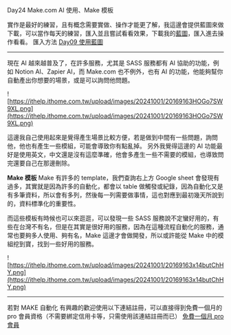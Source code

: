 Day24 Make.com AI 使用、Make 模板

實作是最好的練習，且有概念需要實做、操作才能更了解，我這邊會提供藍圖來做下載，可以當作每天的練習，匯入並且嘗試看看效果，下載我的[藍圖](https://drive.google.com/drive/folders/1Dpz4c-BdeMZziNrlVK3hQkyCx_q8_rE9?usp=sharing)，匯入進去操作看看。
匯入方法 [Day09 使用藍圖](https://ithelp.ithome.com.tw/articles/10352992)

---

現在 AI 越來越普及了，在許多服務，尤其是 SASS 服務都有 AI 協助的功能，例如 Notion AI、Zapier AI，而 Make.com 也不例外，也有 AI 的功能，他能夠幫你自動產出你想要的場景，或是可以詢問他問題。

![https://ithelp.ithome.com.tw/upload/images/20241001/20169163HOGo7SW9XL.png](https://ithelp.ithome.com.tw/upload/images/20241001/20169163HOGo7SW9XL.png)

這邊我自己使用起來是覺得產生場景比較方便，若是做到中間有一些問題，詢問他，他也有產生一些模組，可能會導致你有點亂掉。
另外我覺得這邊的 AI 功能最好是使用英文，中文還是沒有這麼準確，他會多產生一些不需要的模組，也導致問完還要自己在那邊刪除。

**Make 模板**
Make 有許多的 template，我們查詢右上方 Google sheet 會發現有過多，其實就是因為許多的自動化，都會以 table 做觸發或紀錄，因為自動化又是有多筆資料，所以會有多列，然後每一列需要做事情，這也對應到最初幾天所說到的，資料標準化的重要性。

而這些模板有時候也可以來逛逛，可以發現一些 SASS 服務說不定蠻好用的，有些在台灣不有名，但是在其實是很好用的服務，因為在這種流程自動化的服務，通常也要夠多人使用、夠有名，Make 這邊才會做開發，所以或許能從 Make 中的模組挖到寶，找到一些好用的服務。

![https://ithelp.ithome.com.tw/upload/images/20241001/20169163x14butChHY.png](https://ithelp.ithome.com.tw/upload/images/20241001/20169163x14butChHY.png)

---

若對 MAKE 自動化 有興趣的歡迎使用以下連結註冊，可以直接得到免費一個月的 pro 會員資格（不需要綁定信用卡等，只需使用該連結註冊而已）
[免費一個月 pro 會員](https://www.make.com/en/register?pc=automateyoureverydayhttps://www.make.com/en/register?pc=automateyoureveryday)

